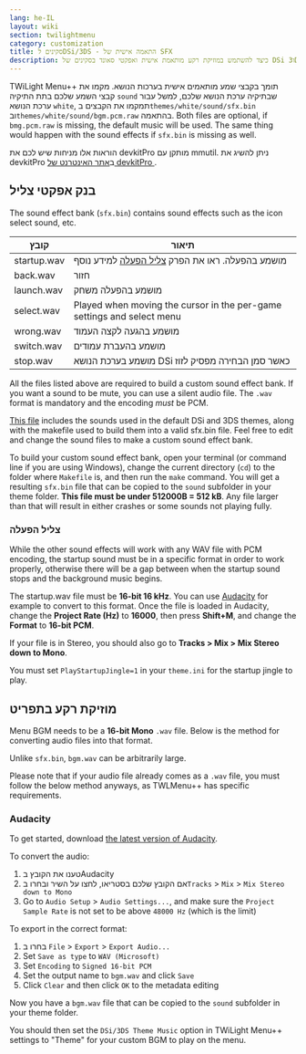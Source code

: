 ```yaml
---
lang: he-IL
layout: wiki
section: twilightmenu
category: customization
title: סקינים לDSi/3DS - התאמה אישית של SFX
description: כיצד להשתמש במוזיקת רקע מותאמת אישית ואפקטי סאונד בסקינים של DSi ו3DS עבור TWiLight Menu++
---
```


TWiLight Menu++ תומך בקבצי שמע מותאמים אישית בערכות הנושא. מקמו את קבצי השמע שלכם בתת התיקיה `sound` שבתיקיה ערכת הנושא שלכם, למשל עבור ערכת הנושא `white`, תמקמו את הקבצים ב`themes/white/sound/sfx.bin` וב`themes/white/sound/bgm.pcm.raw` בהתאמה. Both files are optional, if `bmg.pcm.raw` is missing, the default music will be used. The same thing would happen with the sound effects if `sfx.bin` is missing as well.

הוראות אלו מניחות שיש לכם את devkitPro מותקן עם mmutil. ניתן להשיג את devkitPro ב[אתר האינטרנט של devkitPro ](https://devkitpro.org/wiki/Getting_Started).

## בנק אפקטי צליל
The sound effect bank (`sfx.bin`) contains sound effects such as the icon select sound, etc.

| קובץ        | תיאור                                                                  |
| ----------- | ---------------------------------------------------------------------- |
| startup.wav | מושמע בהפעלה. ראו את הפרק [צליל הפעלה](#startup-sound) למידע נוסף      |
| back.wav    | חזור                                                                   |
| launch.wav  | מושמע בהפעלה משחק                                                      |
| select.wav  | Played when moving the cursor in the per-game settings and select menu |
| wrong.wav   | מושמע בהגעה לקצה העמוד                                                 |
| switch.wav  | מושמע בהעברת עמודים                                                    |
| stop.wav    | מושמע בערכת הנושא DSi כאשר סמן הבחירה מפסיק לזוז                       |

All the files listed above are required to build a custom sound effect bank. If you want a sound to be mute, you can use a silent audio file. The `.wav` format is mandatory and the encoding *must* be PCM.

[This file](/assets/files/sfx-example.zip) includes the sounds used in the default DSi and 3DS themes, along with the makefile used to build them into a valid sfx.bin file. Feel free to edit and change the sound files to make a custom sound effect bank.

To build your custom sound effect bank, open your terminal (or command line if you are using Windows), change the current directory (`cd`) to the folder where `Makefile` is, and then run the `make` command. You will get a resulting `sfx.bin` file that can be copied to the `sound` subfolder in your theme folder. **This file must be under 512000B = 512 kB**. Any file larger than that will result in either crashes or some sounds not playing fully.

### צליל הפעלה
While the other sound effects will work with any WAV file with PCM encoding, the startup sound must be in a specific format in order to work properly, otherwise there will be a gap between when the startup sound stops and the background music begins.

The startup.wav file must be **16-bit 16 kHz**. You can use [Audacity](https://github.com/audacity/audacity/releases/latest) for example to convert to this format. Once the file is loaded in Audacity, change the **Project Rate (Hz)** to **16000**, then press **Shift+M**, and change the **Format** to **16-bit PCM**.

If your file is in Stereo, you should also go to **Tracks > Mix > Mix Stereo down to Mono**.

You must set `PlayStartupJingle=1` in your `theme.ini` for the startup jingle to play.


## מוזיקת רקע בתפריט
Menu BGM needs to be a **16-bit Mono** `.wav` file. Below is the method for converting audio files into that format.

Unlike `sfx.bin`, `bgm.wav` can be arbitrarily large.

Please note that if your audio file already comes as a `.wav` file, you must follow the below method anyways, as TWLMenu++ has specific requirements.

### Audacity
To get started, download [the latest version of Audacity](https://github.com/audacity/audacity/releases/latest).

To convert the audio:
1. טענו את הקובץ בAudacity
1. אם הקובץ שלכם בסטריאו, לחצו על השיר ובחרו ב`Tracks` > `Mix` > `Mix Stereo down to Mono`
1. Go to `Audio Setup` > `Audio Settings...`, and make sure the `Project Sample Rate` is not set to be above `48000 Hz` (which is the limit)

To export in the correct format:
1. בחרו ב `File` > `Export` > `Export Audio...`
1. Set `Save as type` to `WAV (Microsoft)`
1. Set `Encoding` to `Signed 16-bit PCM`
1. Set the output name to `bgm.wav` and click `Save`
1. Click `Clear` and then click `OK` to the metadata editing

Now you have a `bgm.wav` file that can be copied to the `sound` subfolder in your theme folder.

You should then set the `DSi/3DS Theme Music` option in TWiLight Menu++ settings to "Theme" for your custom BGM to play on the menu.
